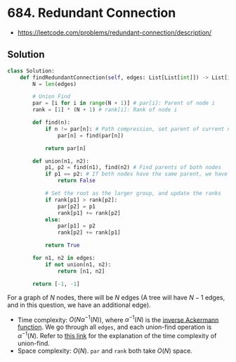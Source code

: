 # 684. Redundant Connection

- https://leetcode.com/problems/redundant-connection/description/

## Solution

```py
class Solution:
    def findRedundantConnection(self, edges: List[List[int]]) -> List[int]:
        N = len(edges)

        # Union Find
        par = [i for i in range(N + 1)] # par[i]: Parent of node i
        rank = [1] * (N + 1) # rank[i]: Rank of node i

        def find(n):
            if n != par[n]: # Path compression, set parent of current node to root of the group
                par[n] = find(par[n])

            return par[n]

        def union(n1, n2):
            p1, p2 = find(n1), find(n2) # Find parents of both nodes
            if p1 == p2: # If both nodes have the same parent, we have a cycle
                return False

            # Set the root as the larger group, and update the ranks
            if rank[p1] > rank[p2]:
                par[p2] = p1
                rank[p1] += rank[p2]
            else:
                par[p1] = p2
                rank[p2] += rank[p1]

            return True

        for n1, n2 in edges:
            if not union(n1, n2):
                return [n1, n2]

        return [-1, -1]
```

For a graph of $N$ nodes, there will be $N$ edges (A tree will have $N - 1$ edges, and in this question, we have an additional edge).
- Time complexity: $O(N \alpha^{-1}(N))$, where $\alpha^{-1}(N)$ is the [inverse Ackermann function](https://en.wikipedia.org/wiki/Ackermann_function#Inverse). We go through all `edges`, and each union-find operation is  $\alpha^{-1}(N)$. Refer to [this link](https://stackoverflow.com/questions/6342967/why-is-the-ackermann-function-related-to-the-amortized-complexity-of-union-find) for the explanation of the time complexity of union-find.
- Space complexity: $O(N)$. `par` and `rank` both take $O(N)$ space.